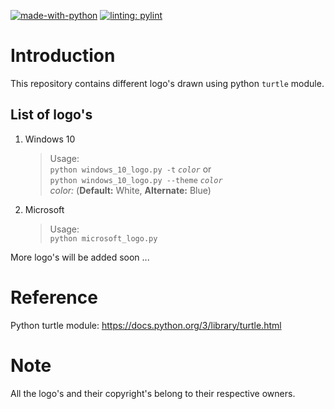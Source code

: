 [![made-with-python](https://img.shields.io/badge/Made%20with-Python-1f425f.svg)](https://www.python.org/)
[![linting: pylint](https://img.shields.io/badge/linting-pylint-yellowgreen)](https://github.com/PyCQA/pylint)

# Introduction
This repository contains different logo's drawn using python `turtle` module.

## List of logo's
1. Windows 10
   > Usage:   
    `python windows_10_logo.py -t` *`color`* or  
    `python windows_10_logo.py --theme` *`color`*  
    *color:* (**Default:** White, **Alternate:** Blue)

2. Microsoft
    > Usage:  
    `python microsoft_logo.py`

More logo's will be added soon ...

# Reference
Python turtle module: https://docs.python.org/3/library/turtle.html

# Note
All the logo's and their copyright's belong to their respective owners.